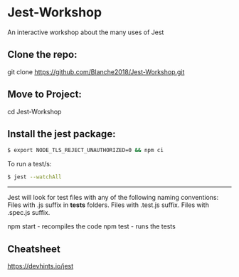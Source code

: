 # Jest-Workshop
An interactive workshop about the many uses of Jest

Clone the repo:
---------------
git clone https://github.com/Blanche2018/Jest-Workshop.git

Move to Project:
-----------------
cd Jest-Workshop

Install the jest package:
-------------------------
```bash
$ export NODE_TLS_REJECT_UNAUTHORIZED=0 && npm ci
```

To run a test/s:
```bash
$ jest --watchAll
```

---------------

Jest will look for test files with any of the following naming conventions:
Files with .js suffix in __tests__ folders.
Files with .test.js suffix.
Files with .spec.js suffix.

npm start - recompiles the code
npm test - runs the tests


Cheatsheet
----------
https://devhints.io/jest